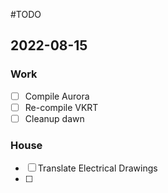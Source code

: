 #TODO

## 2022-08-15

### Work
  - [ ] Compile Aurora
  - [ ] Re-compile VKRT
  - [ ] Cleanup dawn

### House
  - [ ] Translate Electrical Drawings
  - [ ] 
